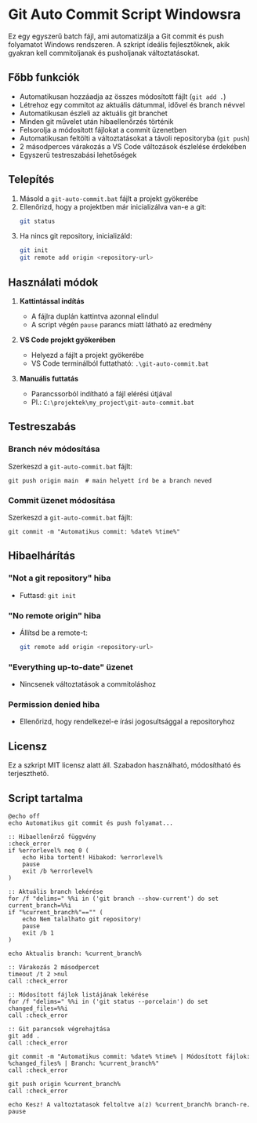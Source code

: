 # Git Auto Commit Script Windowsra

Ez egy egyszerű batch fájl, ami automatizálja a Git commit és push folyamatot Windows rendszeren. A szkript ideális fejlesztőknek, akik gyakran kell commitoljanak és pusholjanak változtatásokat.

## Főbb funkciók
- Automatikusan hozzáadja az összes módosított fájlt (`git add .`)
- Létrehoz egy commitot az aktuális dátummal, idővel és branch névvel
- Automatikusan észleli az aktuális git branchet
- Minden git művelet után hibaellenőrzés történik
- Felsorolja a módosított fájlokat a commit üzenetben
- Automatikusan feltölti a változtatásokat a távoli repositoryba (`git push`)
- 2 másodperces várakozás a VS Code változások észlelése érdekében
- Egyszerű testreszabási lehetőségek

## Telepítés

1. Másold a `git-auto-commit.bat` fájlt a projekt gyökerébe
2. Ellenőrizd, hogy a projektben már inicializálva van-e a git:
   ```bash
   git status
   ```
3. Ha nincs git repository, inicializáld:
   ```bash
   git init
   git remote add origin <repository-url>
   ```

## Használati módok

1. **Kattintással indítás**
   - A fájlra duplán kattintva azonnal elindul
   - A script végén `pause` parancs miatt látható az eredmény

2. **VS Code projekt gyökerében**
   - Helyezd a fájlt a projekt gyökerébe
   - VS Code terminálból futtatható: `.\git-auto-commit.bat`

3. **Manuális futtatás**
   - Parancssorból indítható a fájl elérési útjával
   - Pl.: `C:\projektek\my_project\git-auto-commit.bat`

## Testreszabás

### Branch név módosítása
Szerkeszd a `git-auto-commit.bat` fájlt:
```batch
git push origin main  # main helyett írd be a branch neved
```

### Commit üzenet módosítása
Szerkeszd a `git-auto-commit.bat` fájlt:
```batch
git commit -m "Automatikus commit: %date% %time%"
```

## Hibaelhárítás

### "Not a git repository" hiba
- Futtasd: `git init`

### "No remote origin" hiba
- Állítsd be a remote-t:
  ```bash
  git remote add origin <repository-url>
  ```

### "Everything up-to-date" üzenet
- Nincsenek változtatások a commitoláshoz

### Permission denied hiba
- Ellenőrizd, hogy rendelkezel-e írási jogosultsággal a repositoryhoz

## Licensz

Ez a szkript MIT licensz alatt áll. Szabadon használható, módosítható és terjeszthető.

## Script tartalma

```batch
@echo off
echo Automatikus git commit és push folyamat...

:: Hibaellenőrző függvény
:check_error
if %errorlevel% neq 0 (
    echo Hiba tortent! Hibakod: %errorlevel%
    pause
    exit /b %errorlevel%
)

:: Aktuális branch lekérése
for /f "delims=" %%i in ('git branch --show-current') do set current_branch=%%i
if "%current_branch%"=="" (
    echo Nem talalhato git repository!
    pause
    exit /b 1
)

echo Aktualis branch: %current_branch%

:: Várakozás 2 másodpercet
timeout /t 2 >nul
call :check_error

:: Módosított fájlok listájának lekérése
for /f "delims=" %%i in ('git status --porcelain') do set changed_files=%%i
call :check_error

:: Git parancsok végrehajtása
git add .
call :check_error

git commit -m "Automatikus commit: %date% %time% | Módosított fájlok: %changed_files% | Branch: %current_branch%"
call :check_error

git push origin %current_branch%
call :check_error

echo Kesz! A valtoztatasok feltoltve a(z) %current_branch% branch-re.
pause